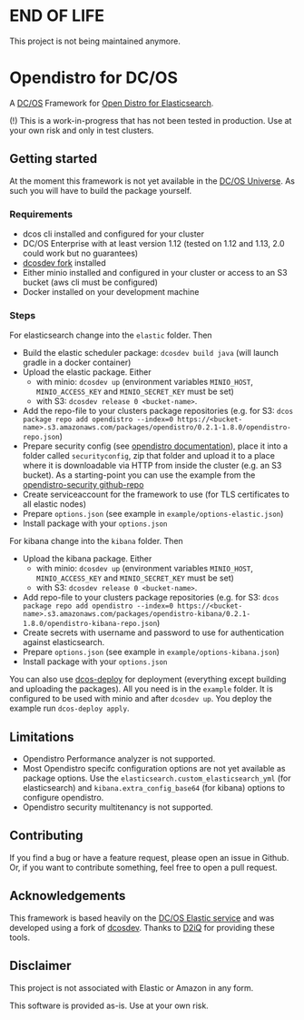 # END OF LIFE
This project is not being maintained anymore.

# Opendistro for DC/OS

A [DC/OS](https://dcos.io/) Framework for [Open Distro for Elasticsearch](https://opendistro.github.io/for-elasticsearch/).

(!) This is a work-in-progress that has not been tested in production. Use at your own risk and only in test clusters.

## Getting started

At the moment this framework is not yet available in the [DC/OS Universe](https://universe.dcos.io/). As such you will have to build the package yourself.

### Requirements

* dcos cli installed and configured for your cluster
* DC/OS Enterprise with at least version 1.12 (tested on 1.12 and 1.13, 2.0 could work but no guarantees)
* [dcosdev fork](https://github.com/swoehrl-mw/dcosdev) installed
* Either minio installed and configured in your cluster or access to an S3 bucket (aws cli must be configured)
* Docker installed on your development machine

### Steps

For elasticsearch change into the `elastic` folder. Then

* Build the elastic scheduler package: `dcosdev build java` (will launch gradle in a docker container)
* Upload the elastic package. Either
  * with minio: `dcosdev up`  (environment variables `MINIO_HOST`, `MINIO_ACCESS_KEY` and `MINIO_SECRET_KEY` must be set)
  * with S3: `dcosdev release 0 <bucket-name>`.
* Add the repo-file to your clusters package repositories (e.g. for S3: `dcos package repo add opendistro --index=0 https://<bucket-name>.s3.amazonaws.com/packages/opendistro/0.2.1-1.8.0/opendistro-repo.json`)
* Prepare security config (see [opendistro documentation](https://opendistro.github.io/for-elasticsearch-docs/docs/security-configuration/yaml/)), place it into a folder called `securityconfig`, zip that folder and upload it to a place where it is downloadable via HTTP from inside the cluster (e.g. an S3 bucket). As a starting-point you can use the example from the [opendistro-security github-repo](https://github.com/opendistro-for-elasticsearch/security/tree/master/securityconfig)
* Create serviceaccount for the framework to use (for TLS certificates to all elastic nodes)
* Prepare `options.json` (see example in `example/options-elastic.json`)
* Install package with your `options.json`

For kibana change into the `kibana` folder. Then

* Upload the kibana package. Either
  * with minio: `dcosdev up`  (environment variables `MINIO_HOST`, `MINIO_ACCESS_KEY` and `MINIO_SECRET_KEY` must be set)
  * with S3: `dcosdev release 0 <bucket-name>`.
* Add repo-file to your clusters package repositories (e.g. for S3: `dcos package repo add opendistro --index=0 https://<bucket-name>.s3.amazonaws.com/packages/opendistro-kibana/0.2.1-1.8.0/opendistro-kibana-repo.json`)
* Create secrets with username and password to use for authentication against elasticsearch.
* Prepare `options.json` (see example in `example/options-kibana.json`)
* Install package with your `options.json`

You can also use [dcos-deploy](https://github.com/MaibornWolff/dcos-deploy) for deployment (everything except building and uploading the packages). All you need is in the `example` folder. It is configured to be used with minio and after `dcosdev up`. You deploy the example run `dcos-deploy apply`.

## Limitations

* Opendistro Performance analyzer is not supported.
* Most Opendistro specifc configuration options are not yet available as package options. Use the `elasticsearch.custom_elasticsearch_yml` (for elasticsearch) and `kibana.extra_config_base64` (for kibana) options to configure opendistro.
* Opendistro security multitenancy is not supported.

## Contributing

If you find a bug or have a feature request, please open an issue in Github. Or, if you want to contribute something, feel free to open a pull request.

## Acknowledgements

This framework is based heavily on the [DC/OS Elastic service](https://github.com/mesosphere/dcos-elastic-service/) and was developed using a fork of [dcosdev](https://github.com/mesosphere/dcosdev). Thanks to [D2iQ](https://d2iq.com) for providing these tools.

## Disclaimer

This project is not associated with Elastic or Amazon in any form.

This software is provided as-is. Use at your own risk.
